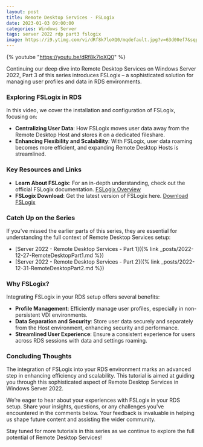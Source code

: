 ```yaml
---
layout: post
title: Remote Desktop Services - FSLogix
date: 2023-01-03 09:00:00
categories: Windows Server
tags: server 2022 rdp part3 fslogix
image: https://i9.ytimg.com/vi/dRf8k7loXQ0/mqdefault.jpg?v=63d00ef7&sqp=CMS3q68G&rs=AOn4CLCnce5O5t-doJBWRdQB0RmpYWRyYA
---
```


{% youtube "https://youtu.be/dRf8k7loXQ0" %}

Continuing our deep dive into Remote Desktop Services on Windows Server 2022, Part 3 of this series introduces FSLogix – a sophisticated solution for managing user profiles and data in RDS environments.

### Exploring FSLogix in RDS

In this video, we cover the installation and configuration of FSLogix, focusing on:

- **Centralizing User Data**: How FSLogix moves user data away from the Remote Desktop Host and stores it on a dedicated fileshare.
- **Enhancing Flexibility and Scalability**: With FSLogix, user data roaming becomes more efficient, and expanding Remote Desktop Hosts is streamlined.

### Key Resources and Links

- **Learn About FSLogix**: For an in-depth understanding, check out the official FSLogix documentation. [FSLogix Overview](https://learn.microsoft.com/en-us/fslogix/overview)
- **FSLogix Download**: Get the latest version of FSLogix here. [Download FSLogix](https://aka.ms/fslogix-latest)

### Catch Up on the Series

If you've missed the earlier parts of this series, they are essential for understanding the full context of Remote Desktop Services setup:

- [Server 2022 - Remote Desktop Services - Part 1]({% link _posts/2022-12-27-RemoteDesktopPart1.md %})
- [Server 2022 - Remote Desktop Services - Part 2]({% link _posts/2022-12-31-RemoteDesktopPart2.md %})

### Why FSLogix?

Integrating FSLogix in your RDS setup offers several benefits:

- **Profile Management**: Efficiently manage user profiles, especially in non-persistent VDI environments.
- **Data Separation and Security**: Store user data securely and separately from the Host environment, enhancing security and performance.
- **Streamlined User Experience**: Ensure a consistent experience for users across RDS sessions with data and settings roaming.

### Concluding Thoughts

The integration of FSLogix into your RDS environment marks an advanced step in enhancing efficiency and scalability. This tutorial is aimed at guiding you through this sophisticated aspect of Remote Desktop Services in Windows Server 2022.

We’re eager to hear about your experiences with FSLogix in your RDS setup. Share your insights, questions, or any challenges you've encountered in the comments below. Your feedback is invaluable in helping us shape future content and assisting the wider community.

Stay tuned for more tutorials in this series as we continue to explore the full potential of Remote Desktop Services!

